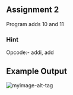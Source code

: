 ## Assignment 2
Program adds 10 and 11  <br/>

### Hint
Opcode:- addi, add

## Example Output

![myimage-alt-tag](https://github.com/amarjeet-saini/Learning-MIPS32/blob/main/Assignment-02/2.png)
